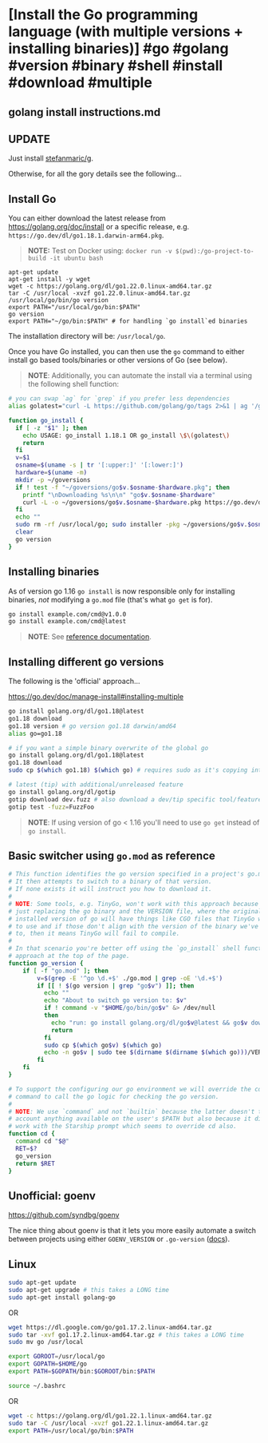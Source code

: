 # [Install the Go programming language (with multiple versions + installing binaries)] #go #golang #version #binary #shell #install #download #multiple

## golang install instructions.md

## UPDATE

Just install [stefanmaric/g](https://github.com/stefanmaric/g).

Otherwise, for all the gory details see the following...

## Install Go

You can either download the latest release from https://golang.org/doc/install or a specific release, e.g. `https://go.dev/dl/go1.18.1.darwin-arm64.pkg`.

> **NOTE:** Test on Docker using: `docker run -v $(pwd):/go-project-to-build -it ubuntu bash`

```shell
apt-get update
apt-get install -y wget
wget -c https://golang.org/dl/go1.22.0.linux-amd64.tar.gz
tar -C /usr/local -xvzf go1.22.0.linux-amd64.tar.gz
/usr/local/go/bin/go version
export PATH="/usr/local/go/bin:$PATH"
go version
export PATH="~/go/bin:$PATH" # for handling `go install`ed binaries
```

The installation directory will be: `/usr/local/go`.

Once you have Go installed, you can then use the `go` command to either install go based tools/binaries or other versions of Go (see below).

> **NOTE**: Additionally, you can automate the install via a terminal using the following shell function:

```bash
# you can swap `ag` for `grep` if you prefer less dependencies
alias golatest="curl -L https://github.com/golang/go/tags 2>&1 | ag '/golang/go/releases/tag/go[\w.]+' -o | cut -d '/' -f 6 | awk NR==1 | ag '\d.+' -o"

function go_install {
  if [ -z "$1" ]; then
    echo USAGE: go_install 1.18.1 OR go_install \$\(golatest\)
    return
  fi
  v=$1
  osname=$(uname -s | tr '[:upper:]' '[:lower:]')
  hardware=$(uname -m)
  mkdir -p ~/goversions
  if ! test -f "~/goversions/go$v.$osname-$hardware.pkg"; then
    printf "\nDownloading %s\n\n" "go$v.$osname-$hardware"
    curl -L -o ~/goversions/go$v.$osname-$hardware.pkg https://go.dev/dl/go$v.$osname-$hardware.pkg
  fi
  echo ""
  sudo rm -rf /usr/local/go; sudo installer -pkg ~/goversions/go$v.$osname-$hardware.pkg -target /usr/local/
  clear
  go version
}
```

## Installing binaries

As of version go 1.16 `go install` is now responsible only for installing binaries, _not_ modifying a `go.mod` file (that's what `go get` is for).

```bash
go install example.com/cmd@v1.0.0
go install example.com/cmd@latest
```

> **NOTE**: See [reference documentation](https://go.dev/ref/mod#go-install).

## Installing different go versions

The following is the 'official' approach...

https://go.dev/doc/manage-install#installing-multiple

```bash
go install golang.org/dl/go1.18@latest
go1.18 download
go1.18 version # go version go1.18 darwin/amd64
alias go=go1.18

# if you want a simple binary overwrite of the global go
go install golang.org/dl/go1.18@latest
go1.18 download
sudo cp $(which go1.18) $(which go) # requires sudo as it's copying into /usr/local/...

# latest (tip) with additional/unreleased feature
go install golang.org/dl/gotip
gotip download dev.fuzz # also download a dev/tip specific tool/feature
gotip test -fuzz=FuzzFoo
```

> **NOTE**: If using version of go < 1.16 you'll need to use `go get` instead of `go install`.

## Basic switcher using `go.mod` as reference

```bash
# This function identifies the go version specified in a project's go.mod
# It then attempts to switch to a binary of that version.
# If none exists it will instruct you how to download it.
#
# NOTE: Some tools, e.g. TinyGo, won't work with this approach because we're
# just replacing the go binary and the VERSION file, where the originally
# installed version of go will have things like CGO files that TinyGo will try
# to use and if those don't align with the version of the binary we've switched
# to, then it means TinyGo will fail to compile. 
#
# In that scenario you're better off using the `go_install` shell function 
# approach at the top of the page.
function go_version {
    if [ -f "go.mod" ]; then
        v=$(grep -E '^go \d.+$' ./go.mod | grep -oE '\d.+$')
        if [[ ! $(go version | grep "go$v") ]]; then
          echo ""
          echo "About to switch go version to: $v"
          if ! command -v "$HOME/go/bin/go$v" &> /dev/null
          then
            echo "run: go install golang.org/dl/go$v@latest && go$v download && sudo cp \$(which go$v) \$(which go)"
            return
          fi
          sudo cp $(which go$v) $(which go)
          echo -n go$v | sudo tee $(dirname $(dirname $(which go)))/VERSION > /dev/null
        fi
    fi
}

# To support the configuring our go environment we will override the cd
# command to call the go logic for checking the go version.
#
# NOTE: We use `command` and not `builtin` because the latter doesn't take into
# account anything available on the user's $PATH but also because it didn't
# work with the Starship prompt which seems to override cd also.
function cd {
  command cd "$@"
  RET=$?
  go_version
  return $RET
}
```

## Unofficial: goenv

https://github.com/syndbg/goenv

The nice thing about goenv is that it lets you more easily automate a switch between projects using either `GOENV_VERSION` or `.go-version` ([docs](https://github.com/syndbg/goenv/blob/master/HOW_IT_WORKS.md#choosing-the-go-version)).

## Linux

```bash
sudo apt-get update
sudo apt-get upgrade # this takes a LONG time
sudo apt-get install golang-go
```

OR

```bash
wget https://dl.google.com/go/go1.17.2.linux-amd64.tar.gz
sudo tar -xvf go1.17.2.linux-amd64.tar.gz # this takes a LONG time
sudo mv go /usr/local

export GOROOT=/usr/local/go
export GOPATH=$HOME/go
export PATH=$GOPATH/bin:$GOROOT/bin:$PATH

source ~/.bashrc
```

OR

```bash
wget -c https://golang.org/dl/go1.22.1.linux-amd64.tar.gz
sudo tar -C /usr/local -xvzf go1.22.1.linux-amd64.tar.gz
export PATH=/usr/local/go/bin:$PATH
```

